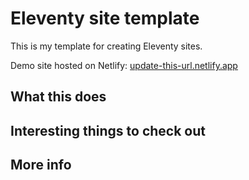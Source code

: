 # Eleventy site template

This is my template for creating Eleventy sites.

Demo site hosted on Netlify: [update-this-url.netlify.app](https://update-this-url.netlify.app)

## What this does

## Interesting things to check out

## More info
